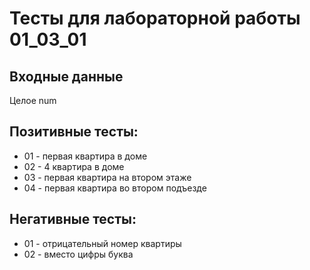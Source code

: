 # Тесты для лабораторной работы 01_03_01

## Входные данные
Целое num

## Позитивные тесты:
- 01 - первая квартира в доме
- 02 - 4 квартира в доме
- 03 - первая квартира на втором этаже
- 04 - первая квартира во втором подъезде

## Негативные тесты:
- 01 - отрицательный номер квартиры
- 02 - вместо цифры буква